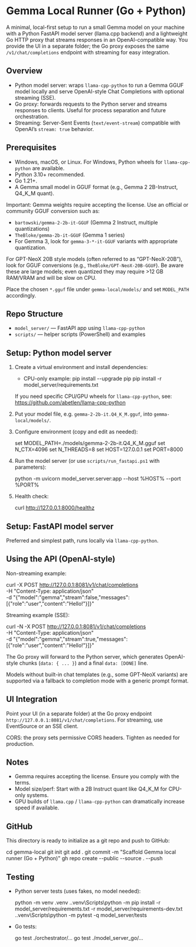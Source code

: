 # Gemma Local Runner (Go + Python)

A minimal, local-first setup to run a small Gemma model on your machine with a Python FastAPI model server (llama.cpp backend) and a lightweight Go HTTP proxy that streams responses in an OpenAI-compatible way. You provide the UI in a separate folder; the Go proxy exposes the same `/v1/chat/completions` endpoint with streaming for easy integration.

## Overview
- Python model server: wraps `llama-cpp-python` to run a Gemma GGUF model locally and serve OpenAI-style Chat Completions with optional streaming (SSE).
- Go proxy: forwards requests to the Python server and streams responses to clients. Useful for process separation and future orchestration.
- Streaming: Server-Sent Events (`text/event-stream`) compatible with OpenAI’s `stream: true` behavior.

## Prerequisites
- Windows, macOS, or Linux. For Windows, Python wheels for `llama-cpp-python` are available.
- Python 3.10+ recommended.
- Go 1.21+.
- A Gemma small model in GGUF format (e.g., Gemma 2 2B-Instruct, Q4_K_M quant).

Important: Gemma weights require accepting the license. Use an official or community GGUF conversion such as:
- `bartowski/gemma-2-2b-it-GGUF` (Gemma 2 Instruct, multiple quantizations)
- `TheBloke/gemma-2b-it-GGUF` (Gemma 1 series)
 - For Gemma 3, look for `gemma-3-*-it-GGUF` variants with appropriate quantization.

For GPT-NeoX 20B style models (often referred to as “GPT-NeoX-20B”), look for GGUF conversions (e.g., `TheBloke/GPT-NeoX-20B-GGUF`). Be aware these are large models; even quantized they may require >12 GB RAM/VRAM and will be slow on CPU.

Place the chosen `*.gguf` file under `gemma-local/models/` and set `MODEL_PATH` accordingly.

## Repo Structure
- `model_server/` — FastAPI app using `llama-cpp-python`
- `scripts/` — helper scripts (PowerShell) and examples

## Setup: Python model server
1) Create a virtual environment and install dependencies:

   - CPU-only example:
     pip install --upgrade pip
     pip install -r model_server/requirements.txt

   If you need specific CPU/GPU wheels for `llama-cpp-python`, see:
     https://github.com/abetlen/llama-cpp-python

2) Put your model file, e.g. `gemma-2-2b-it.Q4_K_M.gguf`, into `gemma-local/models/`.

3) Configure environment (copy and edit as needed):

     set MODEL_PATH=./models/gemma-2-2b-it.Q4_K_M.gguf
     set N_CTX=4096
     set N_THREADS=8
     set HOST=127.0.0.1
     set PORT=8000

4) Run the model server (or use `scripts/run_fastapi.ps1` with parameters):

     python -m uvicorn model_server.server:app --host %HOST% --port %PORT%

5) Health check:

     curl http://127.0.0.1:8000/healthz

## Setup: FastAPI model server
Preferred and simplest path, runs locally via `llama-cpp-python`.

## Using the API (OpenAI-style)
Non-streaming example:

  curl -X POST http://127.0.0.1:8081/v1/chat/completions \
    -H "Content-Type: application/json" \
    -d "{\"model\":\"gemma\",\"stream\":false,\"messages\":[{\"role\":\"user\",\"content\":\"Hello!\"}]}"

Streaming example (SSE):

  curl -N -X POST http://127.0.0.1:8081/v1/chat/completions \
    -H "Content-Type: application/json" \
    -d "{\"model\":\"gemma\",\"stream\":true,\"messages\":[{\"role\":\"user\",\"content\":\"Hello!\"}]}"

The Go proxy will forward to the Python server, which generates OpenAI-style chunks (`data: { ... }`) and a final `data: [DONE]` line.

Models without built-in chat templates (e.g., some GPT-NeoX variants) are supported via a fallback to completion mode with a generic prompt format.

## UI Integration
Point your UI (in a separate folder) at the Go proxy endpoint `http://127.0.0.1:8081/v1/chat/completions`. For streaming, use EventSource or an SSE client.

CORS: the proxy sets permissive CORS headers. Tighten as needed for production.

## Notes
- Gemma requires accepting the license. Ensure you comply with the terms.
- Model size/perf: Start with a 2B Instruct quant like Q4_K_M for CPU-only systems.
- GPU builds of `llama.cpp` / `llama-cpp-python` can dramatically increase speed if available.

## GitHub
This directory is ready to initialize as a git repo and push to GitHub:

  cd gemma-local
  git init
  git add .
  git commit -m "Scaffold Gemma local runner (Go + Python)"
  gh repo create <your-repo> --public --source . --push

## Testing
- Python server tests (uses fakes, no model needed):

  python -m venv .venv
  .\.venv\Scripts\python -m pip install -r model_server/requirements.txt -r model_server/requirements-dev.txt
  .\.venv\Scripts\python -m pytest -q model_server/tests

- Go tests:

  go test ./orchestrator/...
  go test ./model_server_go/...
